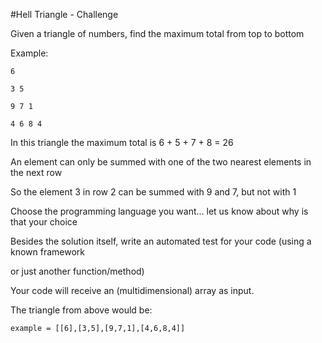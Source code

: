 #Hell Triangle - Challenge

Given a triangle of numbers, find the maximum total from top to bottom

Example:

```
6

3 5

9 7 1

4 6 8 4
```

In this triangle the maximum total is 6 + 5 + 7 + 8 = 26

An element can only be summed with one of the two nearest elements in the next row

So the element 3 in row 2 can be summed with 9 and 7, but not with 1

Choose the programming language you want... let us know about why is that your choice

Besides the solution itself, write an automated test for your code (using a known framework

or just another function/method)

Your code will receive an (multidimensional) array as input.

The triangle from above would be:
```
example = [[6],[3,5],[9,7,1],[4,6,8,4]]
```
